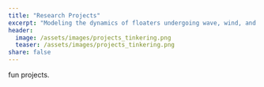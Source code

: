 ```yaml
---
title: "Research Projects"
excerpt: "Modeling the dynamics of floaters undergoing wave, wind, and current effects."
header:
  image: /assets/images/projects_tinkering.png
  teaser: /assets/images/projects_tinkering.png
share: false
---
```


<p style="text-align: justify;">
fun projects.
</p>